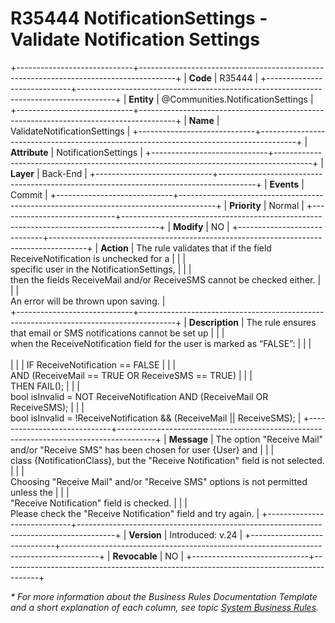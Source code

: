 ﻿---
erp.type: business-rule
erp.entity: Communities.NotificationSettings
---

# R35444 NotificationSettings - Validate Notification Settings
+-----------------------------+---------------------------------------------------------------------------------------+
| **Code**                    | R35444                                                                                |
+-----------------------------+---------------------------------------------------------------------------------------+
| **Entity**                  | @Communities.NotificationSettings                                                     |
+-----------------------------+---------------------------------------------------------------------------------------+
| **Name**                    | ValidateNotificationSettings                                                          |
+-----------------------------+---------------------------------------------------------------------------------------+
| **Attribute**               | NotificationSettings                                                                  | 
+-----------------------------+---------------------------------------------------------------------------------------+
| **Layer**                   | Back-End                                                                              |
+-----------------------------+---------------------------------------------------------------------------------------+
| **Events**                  | Commit                                                                                |
+-----------------------------+---------------------------------------------------------------------------------------+
| **Priority**                | Normal                                                                                |
+-----------------------------+---------------------------------------------------------------------------------------+
| **Modify**                  | NO                                                                                    |
+-----------------------------+---------------------------------------------------------------------------------------+
| **Action**                  | The rule validates that if the field ReceiveNotification is unchecked for a           |
|                             | <br/>specific user in the NotificationSettings,                                       |
|                             | <br/>then the fields ReceiveMail and/or ReceiveSMS cannot be checked either.          | 
|                             | <br/>An error will be thrown upon saving.                                             |                             
+-----------------------------+---------------------------------------------------------------------------------------+
| **Description**             | The rule ensures that email or SMS notifications cannot be set up                     |
|                             | <br/>when the ReceiveNotification field for the user is marked as “FALSE”:            |
|                             | <br><br>                                                                              |
|                             | IF ReceiveNotification == FALSE                                                       |
|                             | <br/>AND (ReceiveMail == TRUE OR ReceiveSMS  == TRUE)                                 |
|                             | <br/>THEN FAIL();                                                                     |
|                             | <br/>bool isInvalid = NOT ReceiveNotification AND (ReceiveMail OR ReceiveSMS);        |
|                             | <br/>bool isInvalid = !ReceiveNotification && (ReceiveMail || ReceiveSMS);            |
+-----------------------------+---------------------------------------------------------------------------------------+
| **Message**                 | The option "Receive Mail" and/or "Receive SMS" has been chosen for user {User} and    |
|                             | <br/>class {NotificationClass}, but the "Receive Notification" field is not selected. |
|                             | <br/>Choosing "Receive Mail" and/or "Receive SMS" options is not permitted unless the |
|                             | <br/>"Receive Notification" field is checked.                                         |
|                             | <br/>Please check the "Receive Notification" field and try again.                     |
+-----------------------------+---------------------------------------------------------------------------------------+
| **Version**                 | Introduced: v.24                                                                      |
+-----------------------------+---------------------------------------------------------------------------------------+
| **Revocable**               | NO                                                                                    |
+-----------------------------+---------------------------------------------------------------------------------------+

*\* For more information about the Business Rules Documentation Template and a short explanation of each column, see
topic [System Business Rules](../templates/template-description-system-business-rules.md).*
